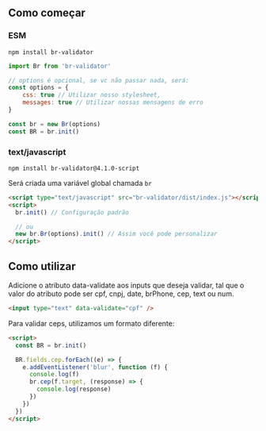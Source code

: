 ## Como começar

### ESM

```
npm install br-validator
```

```js
import Br from 'br-validator'

// options é opcional, se vc não passar nada, será:
const options = {
    css: true // Utilizar nosso stylesheet,
    messages: true // Utilizar nossas mensagens de erro
}

const br = new Br(options)
const BR = br.init()
```

### text/javascript

```
npm install br-validator@4.1.0-script
```

Será criada uma variável global chamada `br`

```html
<script type="text/javascript" src="br-validator/dist/index.js"></script>
<script>
  br.init() // Configuração padrão

  // ou
  new br.Br(options).init() // Assim você pode personalizar
</script>
```

## Como utilizar

Adicione o atributo data-validate aos inputs que deseja validar, tal que o valor do atributo pode ser cpf, cnpj, date, brPhone, cep, text ou num.

```html
<input type="text" data-validate="cpf" />
```

Para validar ceps, utilizamos um formato diferente:

```html
<script>
  const BR = br.init()

  BR.fields.cep.forEach((e) => {
    e.addEventListener('blur', function (f) {
      console.log(f)
      br.cep(f.target, (response) => {
        console.log(response)
      })
    })
  })
</script>
```
